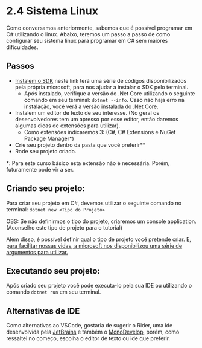 # 2.4 Sistema Linux

Como conversamos anteriormente, sabemos que é possível programar em C# utilizando o linux. Abaixo, teremos um passo a passo de como configurar seu sistema linux para programar em C# sem maiores dificuldades.

## Passos

- [Instalem o SDK](https://docs.microsoft.com/pt-br/dotnet/core/install/linux) neste link terá uma série de códigos disponibilizados pela própria microsoft, para nos ajudar a instalar o SDK pelo terminal.
	- Após instalado, verifique a versão do .Net Core utilizando o seguinte comando em seu terminal: ``dotnet --info``. Caso não haja erro na instalação, você verá a versão instalada do .Net Core.
- Instalem um editor de texto de seu interesse. (No geral os desenvolvedores tem um apresso por esse editor, então daremos algumas dicas de extensões para utilizar).
	- Como extensões indicaremos 3: (C#, C# Extensions e NuGet Package Manager*)
- Crie seu projeto dentro da pasta que você preferir**
- Rode seu projeto criado.

*: Para este curso básico esta extensão não é necessária. Porém, futuramente pode vir a ser.

## Criando seu projeto:

Para criar seu projeto em C#, devemos utilizar o seguinte comando no terminal:
``dotnet new <Tipo do Projeto>`` 

OBS: Se não definirmos o tipo do projeto, criaremos um console application. (Aconselho este tipo de projeto para o tutorial)

Além disso, é possível definir qual o tipo de projeto você pretende criar. [E, para facilitar nossas vidas, a microsoft nos disponibilizou uma série de argumentos para utilizar.](https://docs.microsoft.com/pt-br/dotnet/core/tools/dotnet-new)

## Executando seu projeto:

Após criado seu projeto você pode executa-lo pela sua IDE ou utilizando o comando ``dotnet run`` em seu terminal.

## Alternativas de IDE

Como alternativas ao VSCode, gostaria de sugerir o Rider, uma ide desenvolvida pela [JetBrains](https://www.jetbrains.com/rider/) e também o [MonoDevelop](https://www.monodevelop.com/), porém, como ressaltei no começo, escolha o editor de texto ou ide que preferir.

